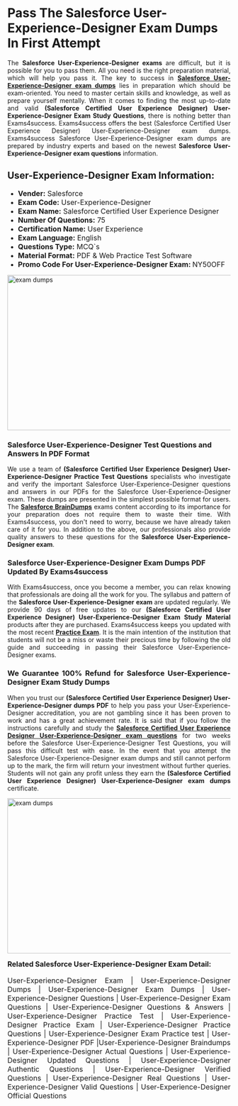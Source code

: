 <h1><strong><strong>Pass The Salesforce User-Experience-Designer Exam Dumps In First Attempt</strong></strong></h1> <p style="text-align:justify">The <strong>Salesforce User-Experience-Designer exams</strong> are difficult, but it is possible for you to pass them. All you need is the right preparation material, which will help you pass it. The key to success in <a href="https://www.exams4success.com/salesforce/user-experience-designer-pdf-exam-dumps"><strong>Salesforce User-Experience-Designer exam dumps</strong></a> lies in preparation which should be exam-oriented. You need to master certain skills and knowledge, as well as prepare yourself mentally. When it comes to finding the most up-to-date and valid <strong>(Salesforce Certified User Experience Designer) User-Experience-Designer Exam Study Questions</strong>, there is nothing better than Exams4success. Exams4success offers the best (Salesforce Certified User Experience Designer) User-Experience-Designer exam dumps. Exams4success Salesforce User-Experience-Designer exam dumps are prepared by industry experts and based on the newest <strong>Salesforce User-Experience-Designer exam questions</strong> information.</p> <h2><strong><strong>User-Experience-Designer Exam Information:</strong></strong></h2> <ul> <li><span style="font-size:16px"><strong>Vender:</strong> Salesforce</span></li> <li><span style="font-size:16px"><strong>Exam Code:</strong> User-Experience-Designer</span></li> <li><span style="font-size:16px"><strong>Exam Name:</strong> Salesforce Certified User Experience Designer</span></li> <li><span style="font-size:16px"><strong>Number Of Questions:</strong> 75</span></li> <li><span style="font-size:16px"><strong>Certification Name:</strong> User Experience</span></li> <li><span style="font-size:16px"><strong>Exam Language:</strong> English</span></li> <li><span style="font-size:16px"><strong>Questions Type:</strong> MCQ`s</span></li> <li><span style="font-size:16px"><strong>Material Format:</strong> PDF & Web Practice Test Software</span></li> <li><span style="font-size:16px"><strong>Promo Code For User-Experience-Designer Exam: </strong>NY50OFF</span></li> </ul> <p><a href="https://www.exams4success.com/salesforce/user-experience-designer-pdf-exam-dumps" rel="no-follow"><img alt="exam dumps" src="https://www.certcollections.com/uploads/content/infrist1.png" style="height:350px; width:750px" /></a></p> <h3><strong>Salesforce User-Experience-Designer Test Questions and Answers In PDF Format</strong></h3> <p style="text-align:justify">We use a team of <strong>(Salesforce Certified User Experience Designer) User-Experience-Designer Practice Test Questions</strong> specialists who investigate and verify the important Salesforce User-Experience-Designer questions and answers in our PDFs for the Salesforce User-Experience-Designer exam. These dumps are presented in the simplest possible format for users. The <a href="https://www.exams4success.com/salesforce-exam-dumps"><strong>Salesforce BrainDumps</strong></a> exams content according to its importance for your preparation does not require them to waste their time. With Exams4success, you don't need to worry, because we have already taken care of it for you. In addition to the above, our professionals also provide quality answers to these questions for the<strong> Salesforce User-Experience-Designer exam</strong>.</p> <h3><strong> Salesforce User-Experience-Designer Exam Dumps PDF Updated By Exams4success</strong></h3> <p style="text-align:justify">With Exams4success, once you become a member, you can relax knowing that professionals are doing all the work for you. The syllabus and pattern of the <strong>Salesforce User-Experience-Designer exam </strong>are updated regularly. We provide 90 days of free updates to our <strong>(Salesforce Certified User Experience Designer) User-Experience-Designer Exam Study Material</strong> products after they are purchased. Exams4success keeps you updated with the most recent <a href="https://www.exams4success.com/"><strong>Practice Exam</strong></a>. It is the main intention of the institution that students will not be a miss or waste their precious time by following the old guide and succeeding in passing their Salesforce User-Experience-Designer exams.</p> <h3 style="text-align:justify"><strong>We Guarantee 100% Refund for Salesforce User-Experience-Designer Exam Study Dumps</strong></h3> <p style="text-align:justify">When you trust our <strong>(Salesforce Certified User Experience Designer) User-Experience-Designer dumps PDF</strong> to help you pass your User-Experience-Designer accreditation, you are not gambling since it has been proven to work and has a great achievement rate. It is said that if you follow the instructions carefully and study the <a href="https://www.exams4success.com/salesforce/user-experience-designer-pdf-exam-dumps"><strong>Salesforce Certified User Experience Designer User-Experience-Designer exam questions</strong></a> for two weeks before the Salesforce User-Experience-Designer Test Questions, you will pass this difficult test with ease. In the event that you attempt the Salesforce User-Experience-Designer exam dumps and still cannot perform up to the mark, the firm will return your investment without further queries. Students will not gain any profit unless they earn the <strong>(Salesforce Certified User Experience Designer) User-Experience-Designer exam dumps</strong> certificate.</p> <p style="text-align:justify"><a href="https://www.exams4success.com/salesforce/user-experience-designer-pdf-exam-dumps" rel="no-follow"><img alt="exam dumps" src="https://www.certcollections.com/uploads/content/free_demo1.png" style="height:350px; width:750px" /></a></p> <p style="text-align:justify"><span style="font-size:16px"><strong>Related Salesforce User-Experience-Designer Exam Detail:</strong></span><br /> <br /> <span style="font-size:16px">User-Experience-Designer Exam | User-Experience-Designer Dumps | User-Experience-Designer Exam Dumps | User-Experience-Designer Questions | User-Experience-Designer Exam Questions | User-Experience-Designer Questions & Answers | User-Experience-Designer Practice Test | User-Experience-Designer Practice Exam | User-Experience-Designer Practice Questions | User-Experience-Designer Exam Practice test | User-Experience-Designer PDF |User-Experience-Designer Braindumps | User-Experience-Designer Actual Questions | User-Experience-Designer Updated Questions | User-Experience-Designer Authentic Questions | User-Experience-Designer Verified Questions | User-Experience-Designer Real Questions | User-Experience-Designer Valid Questions | User-Experience-Designer Official Questions</span></p>
